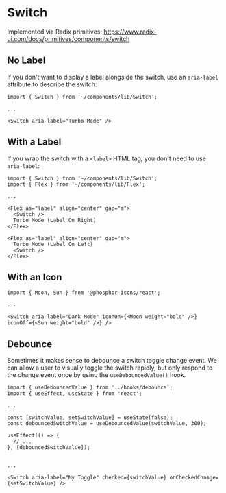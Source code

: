 # Switch

Implemented via Radix primitives: https://www.radix-ui.com/docs/primitives/components/switch

## No Label

If you don't want to display a label alongside the switch, use an `aria-label` attribute to describe the switch:

```tsx
import { Switch } from '~/components/lib/Switch';

...

<Switch aria-label="Turbo Mode" />
```

## With a Label

If you wrap the switch with a `<label>` HTML tag, you don't need to use `aria-label`:

```tsx
import { Switch } from '~/components/lib/Switch';
import { Flex } from '~/components/lib/Flex';

...

<Flex as="label" align="center" gap="m">
  <Switch />
  Turbo Mode (Label On Right)
</Flex>

<Flex as="label" align="center" gap="m">
  Turbo Mode (Label On Left)
  <Switch />
</Flex>
```

## With an Icon

```tsx
import { Moon, Sun } from '@phosphor-icons/react';

...

<Switch aria-label="Dark Mode" iconOn={<Moon weight="bold" />} iconOff={<Sun weight="bold" />} />
```

## Debounce

Sometimes it makes sense to debounce a switch toggle change event. We can allow a user to visually toggle the switch rapidly, but only respond to the change event once by using the `useDebouncedValue()` hook.

```tsx
import { useDebouncedValue } from '../hooks/debounce';
import { useEffect, useState } from 'react';

...

const [switchValue, setSwitchValue] = useState(false);
const debouncedSwitchValue = useDebouncedValue(switchValue, 300);

useEffect(() => {
  // ...
}, [debouncedSwitchValue]);


...

<Switch aria-label="My Toggle" checked={switchValue} onCheckedChange={setSwitchValue} />
```
